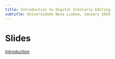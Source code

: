 ```yaml
---
title: Introduction to Digital Scholarly Editing
subtitle: Universidade Nova Lisboa, January 2019
---
```


# Slides

[Introduction](www.gustavofernandezriva.com/slides/DSE_Intro.pdf)

